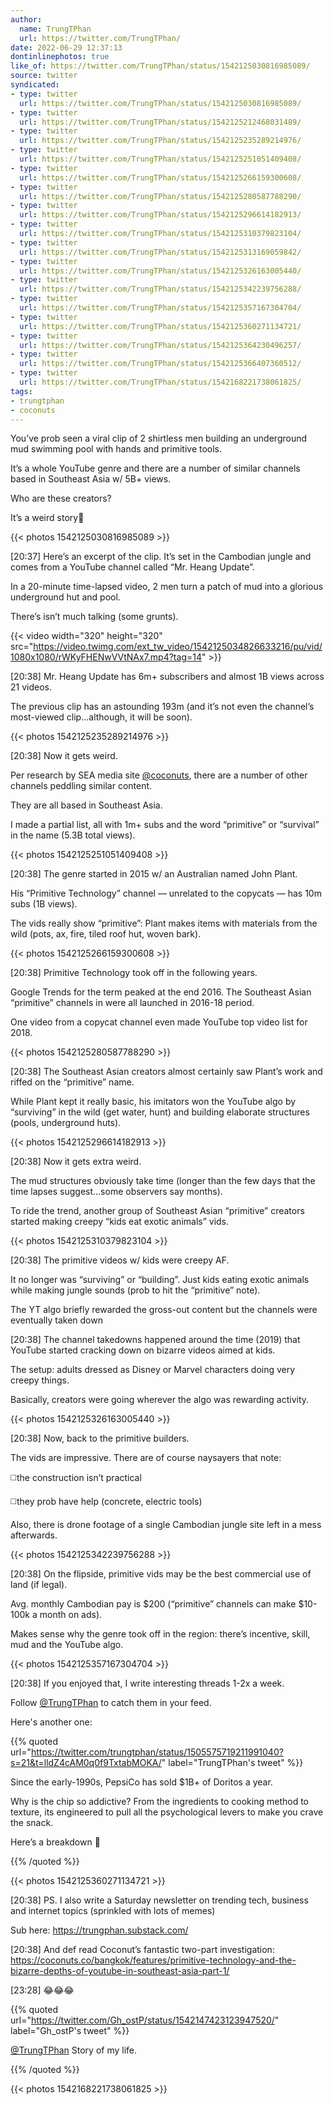 ```yaml
---
author:
  name: TrungTPhan
  url: https://twitter.com/TrungTPhan/
date: 2022-06-29 12:37:13
dontinlinephotos: true
like_of: https://twitter.com/TrungTPhan/status/1542125030816985089/
source: twitter
syndicated:
- type: twitter
  url: https://twitter.com/TrungTPhan/status/1542125030816985089/
- type: twitter
  url: https://twitter.com/TrungTPhan/status/1542125212468031489/
- type: twitter
  url: https://twitter.com/TrungTPhan/status/1542125235289214976/
- type: twitter
  url: https://twitter.com/TrungTPhan/status/1542125251051409408/
- type: twitter
  url: https://twitter.com/TrungTPhan/status/1542125266159300608/
- type: twitter
  url: https://twitter.com/TrungTPhan/status/1542125280587788290/
- type: twitter
  url: https://twitter.com/TrungTPhan/status/1542125296614182913/
- type: twitter
  url: https://twitter.com/TrungTPhan/status/1542125310379823104/
- type: twitter
  url: https://twitter.com/TrungTPhan/status/1542125313169059842/
- type: twitter
  url: https://twitter.com/TrungTPhan/status/1542125326163005440/
- type: twitter
  url: https://twitter.com/TrungTPhan/status/1542125342239756288/
- type: twitter
  url: https://twitter.com/TrungTPhan/status/1542125357167304704/
- type: twitter
  url: https://twitter.com/TrungTPhan/status/1542125360271134721/
- type: twitter
  url: https://twitter.com/TrungTPhan/status/1542125364230496257/
- type: twitter
  url: https://twitter.com/TrungTPhan/status/1542125366407360512/
- type: twitter
  url: https://twitter.com/TrungTPhan/status/1542168221738061825/
tags:
- trungtphan
- coconuts
---
```


You’ve prob seen a viral clip of 2 shirtless men building an underground mud swimming pool with hands and primitive tools.



It’s a whole YouTube genre and there are a number of similar channels based in Southeast Asia w/ 5B+ views.



Who are these creators?



It’s a weird story🧵 

{{< photos 1542125030816985089 >}}

<time id="1542125212468031489">[20:37]</time> Here’s an excerpt of the clip. It’s set in the Cambodian jungle and comes from a YouTube channel called “Mr. Heang Update”.



In a 20-minute time-lapsed video, 2 men turn a patch of mud into a glorious underground hut and pool.



There’s isn’t much talking (some grunts). 

{{< video width="320" height="320" src="https://video.twimg.com/ext_tw_video/1542125034826633216/pu/vid/1080x1080/rWKyFHENwVVtNAx7.mp4?tag=14" >}}

<time id="1542125235289214976">[20:38]</time> Mr. Heang Update has 6m+ subscribers and almost 1B views across 21 videos.



The previous clip has an astounding 193m (and it’s not even the channel’s most-viewed clip…although, it will be soon). 

{{< photos 1542125235289214976 >}}

<time id="1542125251051409408">[20:38]</time> Now it gets weird. 



Per research by SEA media site [@coconuts](https://twitter.com/coconuts/), there are a number of other channels peddling similar content.



They are all based in Southeast Asia.



I made a partial list, all with 1m+ subs and the word “primitive” or “survival” in the name (5.3B total views). 

{{< photos 1542125251051409408 >}}

<time id="1542125266159300608">[20:38]</time> The genre started in 2015 w/ an Australian named John Plant. 



His “Primitive Technology” channel — unrelated to the copycats — has 10m subs (1B views).



The vids really show “primitive”: Plant makes items with materials from the wild (pots, ax, fire, tiled roof hut, woven bark). 

{{< photos 1542125266159300608 >}}

<time id="1542125280587788290">[20:38]</time> Primitive Technology took off in the following years.



Google Trends for the term peaked at  the end 2016. The Southeast Asian “primitive” channels in were all launched in 2016-18 period.



One video from a copycat channel even made YouTube top video list for 2018. 

{{< photos 1542125280587788290 >}}

<time id="1542125296614182913">[20:38]</time> The Southeast Asian creators almost certainly saw Plant’s work and riffed on the “primitive” name.



While Plant kept it really basic, his imitators won the YouTube algo by “surviving” in the wild (get water, hunt) and building elaborate structures (pools, underground huts). 

{{< photos 1542125296614182913 >}}

<time id="1542125310379823104">[20:38]</time> Now it gets extra weird.



The mud structures obviously take time (longer than the few days that the time lapses suggest…some observers say months). 



To ride the trend, another group of Southeast Asian “primitive” creators started making creepy “kids eat exotic animals” vids. 

{{< photos 1542125310379823104 >}}

<time id="1542125313169059842">[20:38]</time> The primitive videos w/ kids were creepy AF.



It no longer was “surviving” or “building”. Just kids eating exotic animals while making jungle sounds (prob to hit the “primitive” note).



The YT algo briefly rewarded the gross-out content but the channels were eventually taken down

<time id="1542125326163005440">[20:38]</time> The channel takedowns happened around the time (2019) that YouTube started cracking down on bizarre videos aimed at kids.



The setup: adults dressed as Disney or Marvel characters doing very creepy things. 



Basically, creators were going wherever the algo was rewarding activity. 

{{< photos 1542125326163005440 >}}

<time id="1542125342239756288">[20:38]</time> Now, back to the primitive builders.



The vids are impressive. There are of course naysayers that note:



◻️the construction isn’t practical

◻️they prob have help (concrete, electric tools)



Also, there is drone footage of a single Cambodian jungle site left in a mess afterwards. 

{{< photos 1542125342239756288 >}}

<time id="1542125357167304704">[20:38]</time> On the flipside, primitive vids may be the best commercial use of land (if legal). 



Avg. monthly Cambodian pay is $200 (“primitive” channels can make $10-100k a month on ads).



Makes sense why the genre took off in the region: there’s incentive, skill, mud and the YouTube algo. 

{{< photos 1542125357167304704 >}}

<time id="1542125360271134721">[20:38]</time> If you enjoyed that, I write interesting threads 1-2x a week. 



Follow [@TrungTPhan](https://twitter.com/TrungTPhan/) to catch them in your feed. 



Here's another one: 

{{% quoted url="https://twitter.com/trungtphan/status/1505575719211991040?s=21&t=lldZ4cAM0q0f9TxtabMOKA/" label="TrungTPhan's tweet" %}}

Since the early-1990s, PepsiCo has sold $1B+ of Doritos a year. 



Why is the chip so addictive? From the ingredients to cooking method to texture, its engineered to pull all the psychological levers to make you crave the snack.



Here’s a breakdown 🧵 

{{% /quoted %}}

{{< photos 1542125360271134721 >}}

<time id="1542125364230496257">[20:38]</time> PS. I also write a Saturday newsletter on trending tech, business and internet topics (sprinkled with lots of memes)



Sub here: https://trungphan.substack.com/

<time id="1542125366407360512">[20:38]</time> And def read Coconut’s fantastic two-part investigation: https://coconuts.co/bangkok/features/primitive-technology-and-the-bizarre-depths-of-youtube-in-southeast-asia-part-1/

<time id="1542168221738061825">[23:28]</time> 😂😂😂 

{{% quoted url="https://twitter.com/Gh_ostP/status/1542147423123947520/" label="Gh_ostP's tweet" %}}

[@TrungTPhan](https://twitter.com/TrungTPhan/) Story of my life. 

{{% /quoted %}}

{{< photos 1542168221738061825 >}}